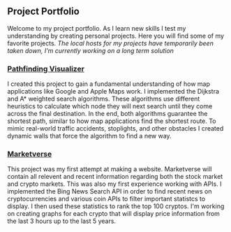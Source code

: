 ## Project Portfolio
Welcome to my project portfolio. As I learn new skills I test my understanding by creating personal projects. Here you will find some of my favorite projects. *The local hosts for my projects have temporarily been taken down, I'm currently working on a long term solution*



### [Pathfinding Visualizer](https://nabeel44.github.io/Pathfinding-Visualizer/)


I created this project to gain a fundamental understanding of how map applications like Google and Apple Maps work. I implemented the Dijkstra and A* weighted search algorithms. These algorithms use different heuristics to calculate which node they will next search until they come across the final destination. In the end, both algorithms guarantee the shortest path, similar to how map applications find the shortest route. To mimic real-world traffic accidents, stoplights, and other obstacles I created dynamic walls that force the algorithm to find a new way.

### [Marketverse](https://nabeel44.github.io/MarketVerse/)

This project was my first attempt at making a website. Marketverse will contain all relevent and recent information regarding both the stock market and crypto markets. This was also my first experience working with APIs. I implemented the Bing News Search API in order to find recent news on cryptocurrencies and various coin APIs to filter important statistcs to display. I then used these statistics to rank the top 100 cryptos. I'm working on creating graphs for each crypto that will display price information from the last 3 hours up to the last 5 years. 
